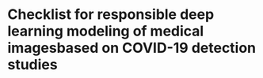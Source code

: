 # Checklist for responsible deep learning modeling of medical imagesbased on COVID-19 detection studies
